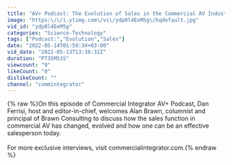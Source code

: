 ```yaml
---
title: "AV+ Podcast: The Evolution of Sales in the Commercial AV Industry"
image: "https:\/\/i.ytimg.com\/vi\/ydp0l4EeM5g\/hqdefault.jpg"
vid_id: "ydp0l4EeM5g"
categories: "Science-Technology"
tags: ["Podcast:","Evolution","Sales"]
date: "2022-05-14T01:59:34+03:00"
vid_date: "2022-05-13T13:38:32Z"
duration: "PT35M53S"
viewcount: "9"
likeCount: "0"
dislikeCount: ""
channel: "commintegrator"
---
```

{% raw %}On this episode of Commercial Integrator AV+ Podcast, Dan Ferrisi, host and editor-in-chief, welcomes Alan Brawn, columnist and principal of Brawn Consulting to discuss how the sales function in commercial AV has changed, evolved and how one can be an effective salesperson today. <br /><br />For more exclusive interviews, visit commercialintegrator.com.{% endraw %}
